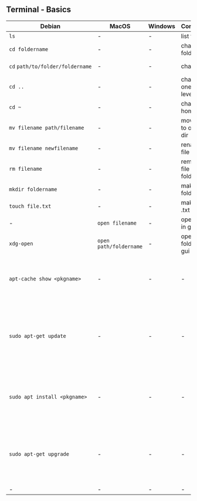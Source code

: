 ## Terminal - Basics

| Debian | MacOS | Windows | Command | Flag | Comment |
|---|---|---|---|---|---|
|`ls`|-|-|list files|-|-|
|`cd foldername`|-|-|change folder|-|-|
|`cd`&nbsp;`path/to/folder/foldername`|-|-| change dir|-| *dir = directory*|
|`cd ..`|-|-| change one dir level up|-|-|
|`cd ~`|-|-|change to home dir| -|-|
|`mv filename path/filename`|-|-| move file to other dir|-|-|
|`mv filename newfilename`|-|-| rename file| -|-|
|`rm filename`|-|-| remove file or folder|-r |recursively|
|`mkdir foldername`|-|-| make new folder| -|-|
|`touch file.txt`|-|-| make new .txt file| -| *or other file format*|
|  - | `open filename`   | - | open file in gui | - | -|
| `xdg-open` | `open path/foldername`   | - |open folder in gui  |  - |-|
|`apt-cache show <pkgname>`|-|-|-|-|shows available updates for the specified pkg|
|`sudo apt-get update`|-|-|-|-|updates the available pkg versions for apt from an online library|
|`sudo apt install <pkgname>`|-|-|-|-|installs a pkg if availabe from the Advanced Packaging Tool|
|`sudo apt-get upgrade`|-|-|-|-| upgrades all installed apt pkgs on your OS (may not be desired)|
|-|-|-|-|-|-|


